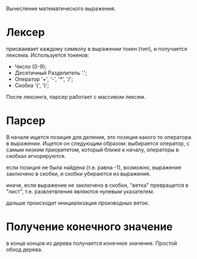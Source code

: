 Вычесление математического выражения.

# Лексер
присваивает каждому символу в выражении токен (тип), и получается лексема. Используется токенов:

- Число (0-9);
- Десятичный Разделитель '.';
- Оператор '+', '-', '*', '/';
- Скобка '(', ')';

После лексинга, парсер работает с массивом лексем.

# Парсер
В начале ищется позиция для деления, это позиция какого то оператора в выражении. Ищется он следующим образом: выбирается оператор, с самым низким приоритетом, который ближе к началу, операторы в скобках игнорируются.

если позиция не была найдена (т.е. равна -1), возможно, выражение заключено в скобки, и скобки убираются из выражения.

иначе, если выражение не заключено в скобки, "ветка" превращется в "лист", т.е. развлетвления являются нулевым указателем.

дальше происходит инициализация производных веток.

# Получение конечного значение
в конце концов из дерева получается конечное значение. Простой обход дерева.